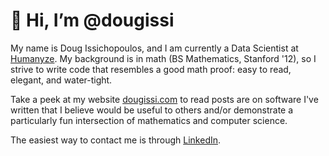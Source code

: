 # 👋 Hi, I’m @dougissi
My name is Doug Issichopoulos, and I am currently a Data Scientist at [Humanyze](https://www.humanyze.com).
My background is in math (BS Mathematics, Stanford '12), so I strive to
write code that resembles a good math proof: 
easy to read, elegant, and water-tight.

Take a peek at my website [dougissi.com](https://dougissi.com) to read posts are on software I've written that I believe would be useful to others
and/or demonstrate a particularly fun intersection of mathematics and computer science.

The easiest way to contact me is through [LinkedIn](https://www.linkedin.com/in/dougissi/).

